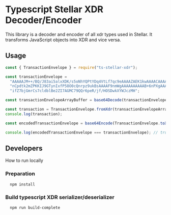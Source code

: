 # Typescript Stellar XDR Decoder/Encoder

This library is a decoder and encoder of all xdr types used in Stellar. It transforms JavaScript objects into XDR and vice versa.

## Usage

```javascript
const { TransactionEnvelope } = require("ts-stellar-xdr");

const transactionEnvelope =
  "AAAAAJM++/BQ/J83ai5alxXDK/s5oNhYQPtYDq4VtLf7qc9eAAAAZAEK1kwAAAACAAAAAAAAAAAAAAABAAAAAAAAAAAAAAAAzMnJ6" +
  "nCpdtk2mZPKKIJ9GTynIxfP58O0cQnrpz9ukBsAAAAF9nmWgAAAAAAAAAAB+6nPXgAAAEBKCwRLujMDdruWlHGpvcBYaVKqUDGbpH" +
  "ifZ7bjGmrCs7cldblBe2ZI7AGMC79QQr6peR/jf/HOSDwkXYWJczMH";

const transactionEnvelopeArrayBuffer = base64Decode(transactionEnvelope); // for some base64 decoding function

const transaction = TransactionEnvelope.fromXdr(transactionEnvelopeArrayBuffer);
console.log(transaction);

const encodedTransactionEnvelope = base64Encode(TransactionEnvelope.toXdr(transaction));

console.log(encodedTransactionEnvelope === transactionEnvelope); // true
```

## Developers

How to run locally

### Preparation

```
  npm install
```

### Build typescript XDR serializer/deserializer

```
  npm run build-complete
```

